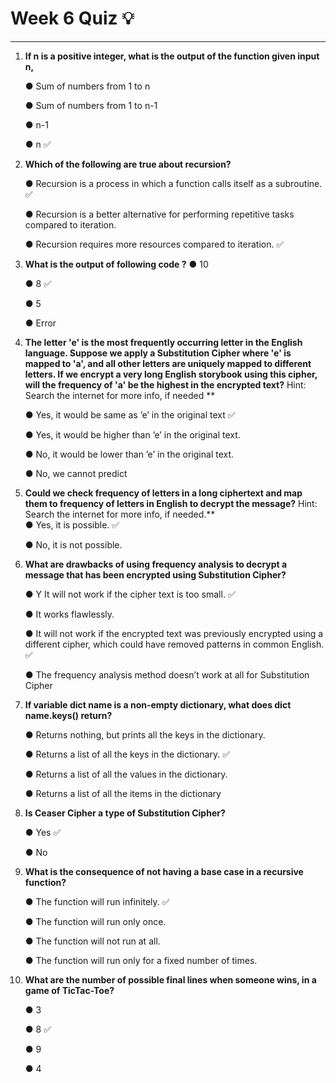 # Week 6 Quiz :bulb:
***

1. **If n is a positive integer, what is the output of the function given input n,**
   <todo>

    &#9679; Sum of numbers from 1 to n
   
    &#9679; Sum of numbers from 1 to n-1
   
    &#9679; n-1

    &#9679; n :white_check_mark:
     
3. **Which of the following are true about recursion?**
   
    &#9679; Recursion is a process in which a function calls itself as a subroutine. :white_check_mark:

    &#9679; Recursion is a better alternative for performing repetitive tasks compared to iteration.
   
    &#9679; Recursion requires more resources compared to iteration. :white_check_mark:

5. **What is the output of following code ?**
    <todo>
    &#9679; 10 
 
    &#9679; 8 :white_check_mark:

    &#9679; 5 

    &#9679; Error 

7. **The letter 'e' is the most frequently occurring letter in the English language. Suppose we apply a Substitution Cipher where 'e' is mapped to 'a', and all other letters are uniquely mapped to different letters. If we encrypt a very long English storybook using this cipher, will the frequency of 'a' be the highest in the encrypted text?**
Hint: Search the internet for more info, if needed ** <br/>

    &#9679; Yes, it would be same as ’e’ in the original text :white_check_mark: 
 
    &#9679; Yes, it would be higher than ’e’ in the original text.
   
    &#9679; No, it would be lower than ’e’ in the original text.

    &#9679; No, we cannot predict
   
9. **Could we check frequency of letters in a long ciphertext and map them to frequency of letters in English to decrypt the message?**
Hint: Search the internet for more info, if needed.** <br/>
    &#9679; Yes, it is possible. :white_check_mark: 

    &#9679; No, it is not possible.
   
7. **What are drawbacks of using frequency analysis to decrypt a message that has been encrypted using Substitution Cipher?** 
     
    &#9679; Y It will not work if the cipher text is too small. :white_check_mark: 
 
    &#9679; It works flawlessly.
   
    &#9679; It will not work if the encrypted text was previously encrypted using a different cipher, which could have removed patterns in common English. :white_check_mark: 

    &#9679;  The frequency analysis method doesn’t work at all for Substitution Cipher

7. **If variable dict name is a non-empty dictionary, what does dict name.keys() return?** 
     
    &#9679; Returns nothing, but prints all the keys in the dictionary.
 
    &#9679; Returns a list of all the keys in the dictionary. :white_check_mark: 
   
    &#9679; Returns a list of all the values in the dictionary. 

    &#9679; Returns a list of all the items in the dictionary

7. **Is Ceaser Cipher a type of Substitution Cipher?** 
     
    &#9679; Yes :white_check_mark: 
 
    &#9679; No 

7. **What is the consequence of not having a base case in a recursive function?** 
     
    &#9679; The function will run infinitely. :white_check_mark: 
 
    &#9679; The function will run only once.
   
    &#9679; The function will not run at all.

    &#9679; The function will run only for a fixed number of times.

7. **What are the number of possible final lines when someone wins, in a game of TicTac-Toe?** 
     
    &#9679;  3 
 
    &#9679; 8 :white_check_mark: 
   
    &#9679; 9
   
    &#9679; 4
